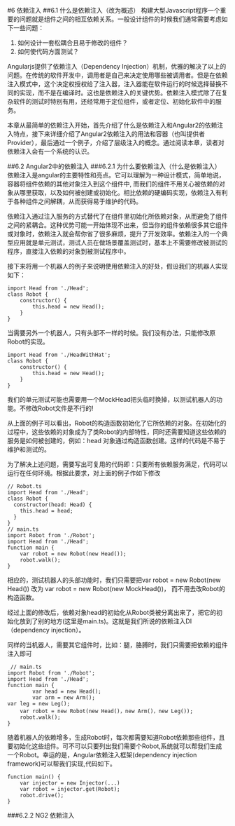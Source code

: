 #6 依赖注入 
##6.1 什么是依赖注入（改为概述）
构建大型Javascript程序一个重要的问题就是组件之间的相互依赖关系。一般设计组件的时候我们通常需要考虑如下一些问题：

1. 如何设计一套松耦合且易于修改的组件？
2. 如何使代码方面测试？

Angularjs提供了依赖注入（Dependency Injection）机制，优雅的解决了以上的问题。在传统的软件开发中，调用者是自己来决定使用哪些被调用者。但是在依赖注入模式中，这个决定权授权给了注入器，注入器能在软件运行的时候选择替换不同的实现，而不是在编译时。这也是依赖注入的关键优势。依赖注入模式除了在复杂软件的测试时特别有用，还经常用于定位组件，或者定位、初始化软件中的服务。

本章从最简单的依赖注入开始，首先介绍了什么是依赖注入和Angular2的依赖注入特点，接下来详细介绍了Angular2依赖注入的用法和容器（也叫提供者Provider），最后通过一个例子，介绍了层级注入的概念。通过阅读本章，读者对依赖注入会有一个系统的认识。

##6.2 Angular2中的依赖注入
###6.2.1 为什么要依赖注入（什么是依赖注入）
依赖注入是angular的主要特性和亮点。它可以理解为一种设计模式，简单地说，容器将组件依赖的其他对象注入到这个组件中, 而我们的组件不用关心被依赖的对象从哪里获取，以及如何被创建或初始化。相比依赖的硬编码实现，依赖注入有利于各种组件之间解耦，从而获得易于维护的代码。

依赖注入通过注入服务的方式替代了在组件里初始化所依赖对象，从而避免了组件之间的紧耦合。这种优势可能一开始体现不出来，但当你的组件依赖很多其它组件或对象时，依赖注入就会帮你省了很多麻烦，提升了开发效率。依赖注入的一个典型应用就是单元测试，测试人员在做场景覆盖测试时，基本上不需要修改被测试的程序，直接注入依赖的对象到被测试程序中。

接下来将用一个机器人的例子来说明使用依赖注入的好处，假设我们的机器人实现如下：

    import Head from './Head';
    class Robot {
    	constructor() {
    		this.head = new Head();
    	}
    }

当需要另外一个机器人，只有头部不一样的时候。我们没有办法，只能修改原Robot的实现。

    import Head from './HeadWithHat';
    class Robot {
    	constructor() {
    		this.head = new Head();
    	}
    }

我们的单元测试可能也需要用一个MockHead把头临时换掉，以测试机器人的功能。不修改Robot文件是不行的!

从上面的例子可以看出，Robot的构造函数初始化了它所依赖的对象。在初始化的过程中，这些依赖的对象成为了类Robot的内部特性，同时还需要知道这些依赖的服务是如何被创建的，例如：head 对象通过构造函数创建。这样的代码是不易于维护和测试的。

为了解决上述问题，需要写出可复用的代码即：只要所有依赖服务满足，代码可以运行在任何环境。根据此要求，对上面的例子作如下修改

    // Robot.ts
    import Head from './Head';
    class Robot {
      constructor(head: Head) {
    	this.head = head;
      }
    }
    // main.ts
    import Robot from './Robot';
    import Head from './Head';
    function main {
    	var robot = new Robot(new Head());
    	robot.walk();
    }
相应的，测试机器人的头部功能时，我们只需要把var robot = new Robot(new Head()) 改为 var robot = new Robot(new MockHead())， 而不用去改Robot的构造函数。

经过上面的修改后，依赖对象head的初始化从Robot类被分离出来了，把它的初始化放到了别的地方(这里是main.ts)。这就是我们所说的依赖注入DI（dependency injection）。

同样的当机器人，需要其它组件时，比如：腿，胳膊时，我们只需要把依赖的组件注入即可

     // main.ts
    import Robot from './Robot';
    import Head from './Head';
    function main {
    		var head = new Head();
    		var arm = new Arm();
    var leg = new Leg();
    	var robot = new Robot(new Head()，new Arm()，new Leg());
    	robot.walk();
    }

随着机器人的依赖增多，生成Robot时，每次都需要知道Robot依赖那些组件，且要初始化这些组件。可不可以只要列出我们需要个Robot,系统就可以帮我们生成一个Robot。幸运的是，Angular依赖注入框架(dependency injection framework)可以帮我们实现,代码如下。


	function main() {
      	var injector = new Injector(...)
      	var robot = injector.get(Robot);
      	robot.drive();
    }

###6.2.2 NG2 依赖注入
